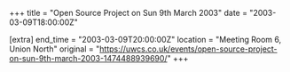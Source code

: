 +++
title = "Open Source Project on Sun 9th March 2003"
date = "2003-03-09T18:00:00Z"

[extra]
end_time = "2003-03-09T20:00:00Z"
location = "Meeting Room 6, Union North"
original = "https://uwcs.co.uk/events/open-source-project-on-sun-9th-march-2003-1474488939690/"
+++



